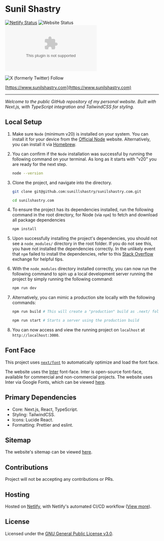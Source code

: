 # Sunil Shastry

[![Netlify Status](https://api.netlify.com/api/v1/badges/75a8326a-2d92-4226-9157-ae3bb777879e/deploy-status)](https://app.netlify.com/projects/sunilshastry/deploys)
![Website Status](https://img.shields.io/website?url=https://sunilshastry.com)
![License](https://img.shields.io/github/license/sunillshastry/sunilshastry.com)

![X (formerly Twitter) Follow](https://camo.githubusercontent.com/381432911f7d9a8e6b22d08dcdc733e542832b3c74f12f75774a8c44504bd3ac/68747470733a2f2f696d672e736869656c64732e696f2f747769747465722f666f6c6c6f772f73756e696c6c736861737472793f)

[https://www.sunilshastry.com](https://www.sunilshastry.com)

---

_Welcome to the public GitHub repository of my personal website. Built with Next.js, with TypeScript integration and TailwindCSS for styling._

## Local Setup

1. Make sure `Node` (minimum v20) is installed on your system. You can install it for your device from the [Official Node](https://nodejs.org/) website. Alternatively, you can install it via [Homebrew](https://formulae.brew.sh/formula/node).

2. You can confirm if the `Node` installation was successful by running the following command on your terminal. As long as it starts with "v20" you are ready for the next step.

   ```bash
   node --version
   ```

3. Clone the project, and navigate into the directory.

   ```bash
   git clone git@github.com:sunillshastry/sunilshastry.com.git
   ```

   ```bash
   cd sunilshastry.com
   ```

4. To ensure the project has its dependencies installed, run the following command in the root directory, for Node (via `npm`) to fetch and download all package dependencies

   ```bash
   npm install
   ```

5. Upon successfully installing the project's dependencies, you should not see a `node_modules/` directory in the root folder. If you do not see this, you have not installed the dependencies correctly. In the unlikely event that `npm` failed to install the dependencies, refer to this [Stack Overflow](https://stackoverflow.com/questions/21250849/npm-install-doesnt-create-node-modules-directory) exchange for helpful tips.

6. With the `node_modules` directory installed correctly, you can now run the following command to spin up a local development server running the project by simply running the following command:

   ```bash
   npm run dev
   ```

7. Alternatively, you can mimic a production site locally with the following commands:

   ```bash
   npm run build # This will create a "production" build as .next/ folder
   ```

   ```bash
   npm run start # Starts a server using the production build
   ```

8. You can now access and view the running project on `localhost` at `http://localhost:3000`.

## Font Face

This project uses [`next/font`](https://nextjs.org/docs/app/building-your-application/optimizing/fonts) to automatically optimize and load the font face.

The website uses the [Inter](https://rsms.me/inter/) font-face. Inter is open-source font-face, available for commercial and non-commercial projects. The website uses Inter via Google Fonts, which can be viewed [here](https://fonts.google.com/specimen/Inter).

## Primary Dependencies

- Core: Next.js, React, TypeScript.
- Styling: TailwindCSS.
- Icons: Lucide React.
- Formatting: Prettier and eslint.

## Sitemap

The website's sitemap can be viewed [here](https://www.sunilshastry.com/sitemap.xml).

## Contributions

Project will not be accepting any contributions or PRs.

## Hosting

Hosted on [Netlify](https://netlify.app/), with Netlify's automated CI/CD workflow ([View more](https://www.netlify.com/platform/core/build/)).

## License

Licensed under the [GNU General Public License v3.0](https://github.com/sunillshastry/sunilshastry.com/blob/master/LICENSE).
